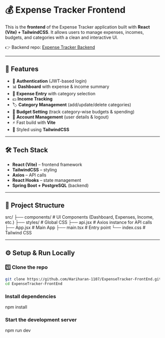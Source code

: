 # 💰 Expense Tracker Frontend

This is the **frontend** of the Expense Tracker application built with **React (Vite) + TailwindCSS**. It allows users to manage expenses, incomes, budgets, and categories with a clean and interactive UI.

👉 Backend repo: [Expense Tracker Backend](https://github.com/Hariharan-1107/ExpenseTracker-BackEnd)

---

## 🚀 Features

- 🔐 **Authentication** (JWT-based login)
- 📊 **Dashboard** with expense & income summary
- 📝 **Expense Entry** with category selection
- 💵 **Income Tracking**
- 🏷 **Category Management** (add/update/delete categories)
- 🎯 **Budget Setting** (track category-wise budgets & spending)
- 👤 **Account Management** (user details & logout)
- ⚡ Fast build with **Vite**
- 🎨 Styled using **TailwindCSS**

---

## 🛠️ Tech Stack

- **React (Vite)** – frontend framework
- **TailwindCSS** – styling
- **Axios** – API calls
- **React Hooks** – state management
- **Spring Boot + PostgreSQL** (backend)

---

## 📂 Project Structure

src/
├── components/ # UI Components (Dashboard, Expenses, Income, etc.)
├── styles/ # Global CSS
├── api.jsx # Axios instance for API calls
├── App.jsx # Main App
├── main.tsx # Entry point
└── index.css # Tailwind CSS

---

## ⚙️ Setup & Run Locally

### 1️⃣ Clone the repo

```bash
git clone https://github.com/Hariharan-1107/ExpenseTracker-FrontEnd.git
cd ExpenseTracker-FrontEnd
```

### Install dependencies

npm install

### Start the development server

npm run dev
